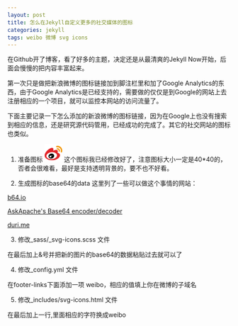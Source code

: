 ```yaml
---
layout: post
title: 怎么在Jekyll自定义更多的社交媒体的图标
categories: jekyll
tags: weibo 微博 svg icons
---
```


在Github开了博客，看了好多的主题，决定还是从最清爽的Jekyll Now开始，后面会慢慢的把内容丰富起来。
  
  第一次只是做把新浪微博的图标链接加到脚注栏里和加了Google Analytics的东西，由于Google Analytics是已经支持的，需要做的仅仅是到Google的网站上去注册相应的一个项目，就可以监控本网站的访问流量了。

  下面主要记录一下怎么添加的新浪微博的图标链接，因为在Google上也没有搜索到相应的信息，还是研究源代码管用，已经成功的完成了。其它的社交网站的图标也类似。
  
  1. 准备图标
  ![weibo](/images/weibo.png)
  这个图标我已经修改好了，注意图标大小一定是40*40的，否者会很难看，最好是支持透明背景的，要不也不好看。
  
  2. 生成图标的base64的data
  这里列了一些可以做这个事情的网站：
  
  [b64.io](http://b64.io/)
  
  [AskApache's Base64 encoder/decoder](http://www.askapache.com/online-tools/base64-image-converter/)
  
  [duri.me](http://duri.me/)
  
  3. 修改_sass/_svg-icons.scss 文件
  
  在最后加上&号并把新的图片的base64的数据粘贴过去就可以了
  
  4. 修改_config.yml 文件
  
  在footer-links下面添加一项 weibo，相应的值填上你在微博的子域名
  
  5. 修改_includes/svg-icons.html 文件
  
  在最后加上一行,里面相应的字符换成weibo
